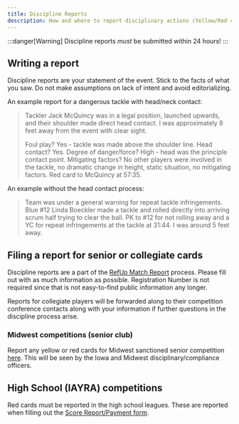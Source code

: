 ```yaml
---
title: Discipline Reports
description: How and where to report disciplinary actions (Yellow/Red cards)
---
```


:::danger[Warning]
Discipline reports _must_ be submitted within 24 hours!
:::

## Writing a report

Discipline reports are your statement of the event. Stick to the facts of what you saw. Do not make assumptions on lack of intent and avoid editorializing.

An example report for a dangerous tackle with head/neck contact:

> Tackler Jack McQuincy was in a legal position, launched upwards, and their shoulder made direct head contact. I was approximately 8 feet away from the event with clear sight.
>
> Foul play? Yes - tackle was made above the shoulder line.
> Head contact? Yes.
> Degree of danger/force? High - head was the principle contact point.
> Mitigating factors? No other players were involved in the tackle, no dramatic change in height, static situation, no mitigating factors.
> Red card to McQuincy at 57:35.

An example without the head contact process:

> Team was under a general warning for repeat tackle infringements. Blue #12 Linda Boeckler made a tackle and rolled directly into arriving scrum half trying to clear the ball. PK to #12 for not rolling away and a YC for repeat infringements at the tackle at 31:44. I was around 5 feet away.

## Filing a report for senior or collegiate cards

Discipline reports are a part of the <a href='https://refup.io/matches/mine' target='_blank'>RefUp Match Report</a> process. Please fill out with as much information as possible. Registration Number is not required since that is not easy-to-find public information any longer.

Reports for collegiate players will be forwarded along to their competition conference contacts along with your information if further questions in the discipline process arise.

### Midwest competitions (senior club)

Report any yellow or red cards for Midwest sanctioned senior competition <a href='https://docs.google.com/forms/d/e/1FAIpQLSf0vrDCtqezR3pxFFFKpUhLRuV6nOQ80SrLaMlO_z_V66EVZA/viewform' target='_blank'>here</a>. This will be seen by the Iowa and Midwest disciplinary/compliance officers.

## High School (IAYRA) competitions

Red cards must be reported in the high school leagues. These are reported when filling out the <a href='https://forms.gle/2gQSzEXYm3VXvDht9' target='_blank'>Score Report/Payment form</a>.
